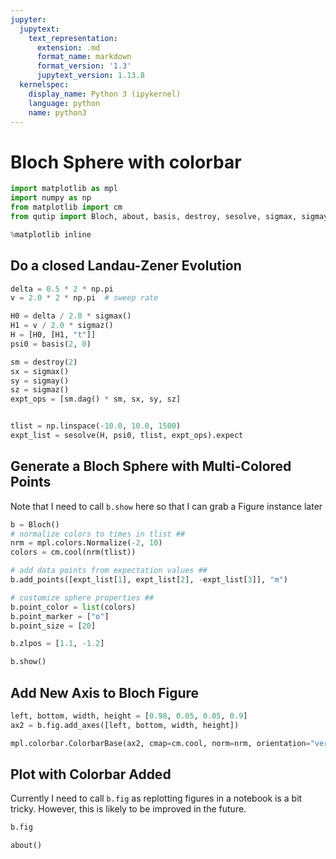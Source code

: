 ```yaml
---
jupyter:
  jupytext:
    text_representation:
      extension: .md
      format_name: markdown
      format_version: '1.3'
      jupytext_version: 1.13.8
  kernelspec:
    display_name: Python 3 (ipykernel)
    language: python
    name: python3
---
```


# Bloch Sphere with colorbar

```python
import matplotlib as mpl
import numpy as np
from matplotlib import cm
from qutip import Bloch, about, basis, destroy, sesolve, sigmax, sigmay, sigmaz

%matplotlib inline
```

## Do a closed Landau-Zener Evolution

```python
delta = 0.5 * 2 * np.pi
v = 2.0 * 2 * np.pi  # sweep rate

H0 = delta / 2.0 * sigmax()
H1 = v / 2.0 * sigmaz()
H = [H0, [H1, "t"]]
psi0 = basis(2, 0)

sm = destroy(2)
sx = sigmax()
sy = sigmay()
sz = sigmaz()
expt_ops = [sm.dag() * sm, sx, sy, sz]


tlist = np.linspace(-10.0, 10.0, 1500)
expt_list = sesolve(H, psi0, tlist, expt_ops).expect
```

## Generate a Bloch Sphere with Multi-Colored Points


Note that I need to call `b.show` here so that I can grab a Figure instance later

```python
b = Bloch()
# normalize colors to times in tlist ##
nrm = mpl.colors.Normalize(-2, 10)
colors = cm.cool(nrm(tlist))

# add data points from expectation values ##
b.add_points([expt_list[1], expt_list[2], -expt_list[3]], "m")

# customize sphere properties ##
b.point_color = list(colors)
b.point_marker = ["o"]
b.point_size = [20]

b.zlpos = [1.1, -1.2]

b.show()
```

## Add  New Axis to Bloch Figure

```python
left, bottom, width, height = [0.98, 0.05, 0.05, 0.9]
ax2 = b.fig.add_axes([left, bottom, width, height])

mpl.colorbar.ColorbarBase(ax2, cmap=cm.cool, norm=nrm, orientation="vertical");
```

## Plot with Colorbar Added


Currently I need to call `b.fig` as replotting figures in a notebook is a bit tricky.  However, this is likely to be improved in the future.

```python
b.fig
```

```python
about()
```

